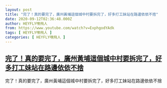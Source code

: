 ```yaml
---
layout: post
title: "完了！真的要完了，廣州黃埔這個城中村要拆完了，好多打工妹站在路邊依依不捨"
date: 2020-09-12T02:36:48.000Z
author: HEYFLY嘿飛人
from: https://www.youtube.com/watch?v=ExphgodYAdk
tags: [ HEYFLY嘿飛人 ]
categories: [ HEYFLY嘿飛人 ]
---
```

<!--1599878208000-->
[完了！真的要完了，廣州黃埔這個城中村要拆完了，好多打工妹站在路邊依依不捨](https://www.youtube.com/watch?v=ExphgodYAdk)
------

<div>
完了！真的要完了，廣州黃埔這個城中村要拆完了，好多打工妹站在路邊依依不捨
</div>
